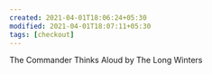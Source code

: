 ```yaml
---
created: 2021-04-01T18:06:24+05:30
modified: 2021-04-01T18:07:11+05:30
tags: [checkout]
---
```


 The Commander Thinks Aloud by The Long Winters 
